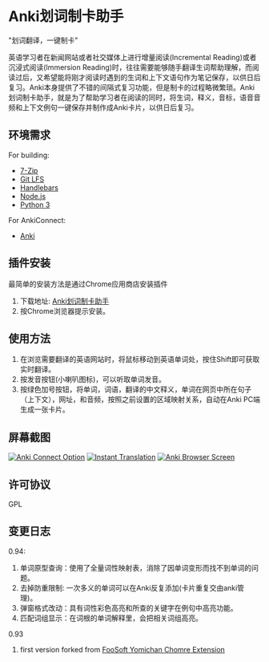 # Anki划词制卡助手 #

"划词翻译，一键制卡"

英语学习者在新闻网站或者社交媒体上进行增量阅读(Incremental Reading)或者沉浸式阅读(Immersion Reading)时，往往需要能够随手翻译生词帮助理解，而阅读过后，又希望能将刚才阅读时遇到的生词和上下文语句作为笔记保存，以供日后复习。Anki本身提供了不错的间隔式复习功能，但是制卡的过程略微繁琐。Anki划词制卡助手，就是为了帮助学习者在阅读的同时，将生词，释义，音标，语音音频和上下文例句一键保存并制作成Anki卡片，以供日后复习。

## 环境需求 ##

For building:

*   [7-Zip](http://www.7-zip.org/)
*   [Git LFS](https://git-lfs.github.com/)
*   [Handlebars](http://handlebarsjs.com/)
*   [Node.js](https://nodejs.org/)
*   [Python 3](https://www.python.org/downloads/releases/3.0)

For AnkiConnect:

*   [Anki](http://ankisrs.net/)

## 插件安装 ##

最简单的安装方法是通过Chrome应用商店安装插件

1. 下载地址: [Anki划词制卡助手](https://chrome.google.com/webstore/detail/anki%E5%88%92%E8%AF%8D%E5%88%B6%E5%8D%A1%E5%8A%A9%E6%89%8B/ajencmdaamfnkgilhpgkepfhfgjfplnn)
2. 按Chrome浏览器提示安装。

## 使用方法 ##

1. 在浏览需要翻译的英语网站时，将鼠标移动到英语单词处，按住Shift即可获取实时翻译。
2. 按发音按钮(小喇叭图标)，可以听取单词发音。
3. 按绿色加号按钮，将单词，词语，翻译的中文释义，单词在网页中所在句子（上下文），网址，和音频，按照之前设置的区域映射关系，自动在Anki PC端生成一张卡片。

## 屏幕截图 ##

[![Anki Connect Option](https://ninja33.github.io/images/anki-dict-helper-01-thumb.jpg)](https://ninja33.github.io/images/anki-dict-helper-01.jpg)
[![Instant Translation](https://ninja33.github.io/images/anki-dict-helper-05-thumb.jpg)](https://ninja33.github.io/images/anki-dict-helper-05.jpg)
[![Anki Browser Screen](https://ninja33.github.io/images/anki-dict-helper-06-thumb.jpg)](https://ninja33.github.io/images/anki-dict-helper-06.jpg)

## 许可协议 ##

GPL

## 变更日志 ##

0.94:

1. 单词原型查询：使用了全量词性映射表，消除了因单词变形而找不到单词的问题。
2. 去掉防重限制: 一次多义的单词可以在Anki反复添加(卡片重复交由anki管理)。
3. 弹窗格式改动：具有词性彩色高亮和所查的关键字在例句中高亮功能。
4. 匹配词组显示：在词根的单词解释里，会把相关词组高亮。

0.93

1. first version forked from [FooSoft Yomichan Chomre Extension](https://github.com/FooSoft/yomichan-chrome)
